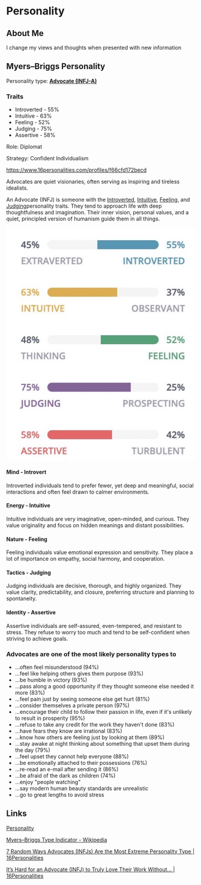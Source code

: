 # Personality

## About Me

I change my views and thoughts when presented with new information

## Myers–Briggs Personality

Personality type: **[Advocate (INFJ-A)](https://www.16personalities.com/infj-personality?utm_source=welcome-assertive-advocate&utm_medium=email&utm_campaign=results&utm_content=type-personality-0)**

### Traits

- Introverted - 55%
- Intuitive - 63%
- Feeling - 52%
- Judging - 75%
- Assertive - 58%

Role: Diplomat

Strategy: Confident Individualism

<https://www.16personalities.com/profiles/f66cfd172becd>

Advocates are quiet visionaries, often serving as inspiring and tireless idealists.

An Advocate (INFJ) is someone with the [Introverted](https://www.16personalities.com/articles/mind-introverted-vs-extraverted), [Intuitive](https://www.16personalities.com/articles/energy-intuitive-vs-observant), [Feeling](https://www.16personalities.com/articles/nature-thinking-vs-feeling), and [Judging](https://www.16personalities.com/articles/tactics-judging-vs-prospecting)personality traits. They tend to approach life with deep thoughtfulness and imagination. Their inner vision, personal values, and a quiet, principled version of humanism guide them in all things.

![image](../media/Personality-Deepak-image1.jpg)

#### Mind - Introvert

Introverted individuals tend to prefer fewer, yet deep and meaningful, social interactions and often feel drawn to calmer environments.

#### Energy - Intuitive

Intuitive individuals are very imaginative, open-minded, and curious. They value originality and focus on hidden meanings and distant possibilities.

#### Nature - Feeling

Feeling individuals value emotional expression and sensitivity. They place a lot of importance on empathy, social harmony, and cooperation.

#### Tactics - Judging

Judging individuals are decisive, thorough, and highly organized. They value clarity, predictability, and closure, preferring structure and planning to spontaneity.

#### Identity - Assertive

Assertive individuals are self-assured, even-tempered, and resistant to stress. They refuse to worry too much and tend to be self-confident when striving to achieve goals.

### Advocates are one of the most likely personality types to

- ...often feel misunderstood (94%)
- ...feel like helping others gives them purpose (93%)
- ...be humble in victory (93%)
- ...pass along a good opportunity if they thought someone else needed it more (83%)
- ...feel pain just by seeing someone else get hurt (81%)
- ...consider themselves a private person (97%)
- ...encourage their child to follow their passion in life, even if it's unlikely to result in prosperity (95%)
- ...refuse to take any credit for the work they haven't done (83%)
- ...have fears they know are irrational (83%)
- ...know how others are feeling just by looking at them (89%)
- ...stay awake at night thinking about something that upset them during the day (79%)
- ...feel upset they cannot help everyone (88%)
- ...be emotionally attached to their possessions (76%)
- ...re-read an e-mail after sending it (86%)
- ...be afraid of the dark as children (74%)
- ...enjoy "people watching"
- ...say modern human beauty standards are unrealistic
- ...go to great lengths to avoid stress

## Links

[Personality](psychology/personality.md)

[Myers–Briggs Type Indicator - Wikipedia](https://en.wikipedia.org/wiki/Myers%E2%80%93Briggs_Type_Indicator)

[7 Random Ways Advocates (INFJs) Are the Most Extreme Personality Type | 16Personalities](https://www.16personalities.com/articles/7-random-ways-advocates-infjs-are-the-most-extreme-personality-type)

[It’s Hard for an Advocate (INFJ) to Truly Love Their Work Without… | 16Personalities](https://www.16personalities.com/articles/its-hard-for-an-advocate-infj-to-truly-love-their-work-without)
